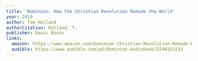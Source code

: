 ```yaml
---
title: 'Dominion: How the Christian Revolution Remade the World'
year: 2019
author: Tom Holland
authorCitation: Holland, T.
publisher: Basic Books
links:
  amazon: https://www.amazon.com/Dominion-Christian-Revolution-Remade-World/dp/0465093507
  audible: https://www.audible.com/pd/Dominion-Audiobook/1549151533
---
```

